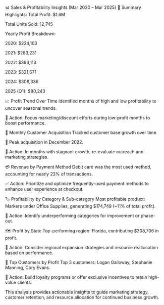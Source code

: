 📊 Sales & Profitability Insights (Mar 2020 – Mar 2025)
🧾 Summary Highlights:
Total Profit: $1.6M

Total Units Sold: 12,745

Yearly Profit Breakdown:

2020: $224,103

2021: $283,231

2022: $393,113

2023: $321,671

2024: $308,336

2025 (Q1): $80,243

📈 Profit Trend Over Time
Identified months of high and low profitability to uncover seasonal trends.

🔁 Action: Focus marketing/discount efforts during low-profit months to boost performance.

👥 Monthly Customer Acquisition
Tracked customer base growth over time.

📌 Peak acquisition in December 2022.

🚨 Action: In months with stagnant growth, re-evaluate outreach and marketing strategies.

💳 Revenue by Payment Method
Debit card was the most used method, accounting for nearly 23% of transactions.

✅ Action: Prioritize and optimize frequently-used payment methods to enhance user experience at checkout.

🏷️ Profitability by Category & Sub-category
Most profitable product: Markers under Office Supplies, generating $174,749 (~11% of total profit).

🧐 Action: Identify underperforming categories for improvement or phase-out.

🗺️ Profit by State
Top-performing region: Florida, contributing $308,706 in profit.

📍 Action: Consider regional expansion strategies and resource reallocation based on performance.

🌟 Top Customers by Profit
Top 3 customers: Logan Galloway, Stephanie Manning, Cory Evans.

🎯 Action: Build loyalty programs or offer exclusive incentives to retain high-value clients.

This analysis provides actionable insights to guide marketing strategy, customer retention, and resource allocation for continued business growth.



